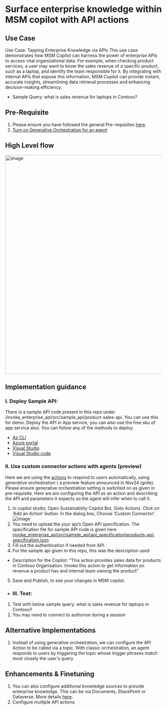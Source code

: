 # Surface enterprise knowledge within MSM copilot with API actions

## Use Case
Use Case: Tapping Enterprise Knowledge via APIs
This use case demonstrates how MSM Copilot can harness the power of enterprise APIs to access vital organizational data. For example, when checking product services, a user may want to know the sales revenue of a specific product, such as a laptop, and identify the team responsible for it. By integrating with internal APIs that expose this information, MSM Copilot can provide instant, accurate insights, streamlining data retrieval processes and enhancing decision-making efficiency.
 - Sample Query: what is sales revenue for laptops in Contoso?

## Pre-Requisite
1.	Please ensure you have followed the general Pre-requisites [here](https://github.com/MS-Sustainability-Resources/msm-copilot-extensions/blob/main/README.md#pre-requisite).
2.	[Turn on Generative Orchestration for an agent](https://learn.microsoft.com/en-us/microsoft-copilot-studio/advanced-generative-actions#turn-on-generative-orchestration-for-an-agent)

## High Level flow
<img width="703" alt="image" src="https://github.com/user-attachments/assets/e6622a64-e96d-4044-b4d1-1e00c45bf444">


## Implementation guidance
### I.	Deploy Sample API:
There is a sample API code present in this repo under /invoke_enterprise_api/src/sample_api/product-sales-api. You can use this for demo.
Deploy the API in  App service, you can also use the free sku of app service also. You can follow any of the methods to deploy.
- [Az CLI](https://learn.microsoft.com/en-us/azure/app-service/quickstart-dotnetcore?tabs=net80&pivots=development-environment-cli#2-publish-your-web-app)
- [Azure portal](https://learn.microsoft.com/en-us/azure/app-service/quickstart-dotnetcore?tabs=net80&pivots=development-environment-azure-portal#2-publish-your-web-app)
- [Visual Studio](https://learn.microsoft.com/en-us/azure/app-service/quickstart-dotnetcore?tabs=net80&pivots=development-environment-vs#2-publish-your-web-app)
- [Visual Studio code](https://learn.microsoft.com/en-us/azure/app-service/quickstart-dotnetcore?tabs=net80&pivots=development-environment-vscode#2-publish-your-web-app)
### II.	Use custom connector actions with agents (preview)
Here we are using the [actions](https://learn.microsoft.com/en-us/microsoft-copilot-studio/advanced-plugin-actions#add-an-action) to respond to users automatically, using generative orchestration ( a preview feature announced in Nov24 ignite). Please ensure generative orchestration setting is switched on as given in pre-requisite.
Here we are configuring the API as an action and describing the API and parameters it expects so the agent will infer when to call it.
1.	In copilot studio, Open Sustainability Copilot Bot, Goto Actions. Click on ‘Add an Action’ button. In the dialog box, Choose ‘Custom Connector’.
![image](https://github.com/user-attachments/assets/9289a468-d69c-47db-9b95-e78f7e177a64)
2.	You need to upload the your api’s Open API specification. The specification file for sample API code is given here	[invoke_enterprise_api\src\sample_api\api_specification\products-api-specification.json](https://github.com/MS-Sustainability-Resources/msm-copilot-extensions/blob/main/invoke_enterprise_api/src/sample_api/api_specification/products-api-specification.json)
3.	Fill out the authentication if needed from API.
4.	For the sample api given in this repo, this was the description used
  -  Description for the Copilot: “This action provides sales data for products in Contoso Organisation. Invoke this action to get information on revenue a product has and internal team owning the product”
5. Save and Publish, to see your changes in MSM copilot.
- ### III.	Test:
1.	Test with below sample query: 
what is sales revenue for laptops in Contoso?
2.	You may need to connect to authorise during a session

## Alternative Implementations
1.	Instead of using generative orchestration, we can configure the API Action to be called via a topic. With classic orchestration, an agent responds to users by triggering the topic whose trigger phrases match most closely the user's query

## Enhancements & Finetuning 
1.	You can also configure additional knowledge sources to provide enterprise knowledge. This can be via Documents, SharePoint or Dataverse. More details [here](https://learn.microsoft.com/en-us/microsoft-copilot-studio/knowledge-copilot-studio#supported-knowledge-sources).
2.	Configure multiple API actions 

